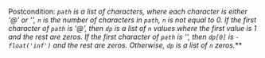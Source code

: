 Postcondition: ***`path` is a list of characters, where each character is either '@' or '*', `n` is the number of characters in `path`, `n` is not equal to 0. If the first character of `path` is '@', then `dp` is a list of `n` values where the first value is 1 and the rest are zeros. If the first character of `path` is '*', then `dp[0]` is `-float('inf')` and the rest are zeros. Otherwise, `dp` is a list of `n` zeros.***
